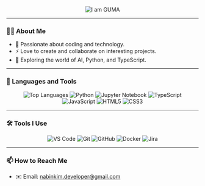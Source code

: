 <div align="center">
  <img src="https://readme-typing-svg.herokuapp.com?font=Press+Start+2P&size=24&pause=1000&color=FF69B4&background=000000&center=true&vCenter=true&width=600&height=80&lines=I+am+GUMA" alt="I am GUMA" />
</div>

---

### 🙋‍♀️ About Me
- 🌟 Passionate about coding and technology.
- ⚡ Love to create and collaborate on interesting projects.
- 🚀 Exploring the world of AI, Python, and TypeScript.

---

### 🚀 Languages and Tools

<div align="center">
  <!-- GitHub Stats -->
  <img src="https://github-readme-stats.vercel.app/api/top-langs/?username=kim-nabin&layout=compact&theme=radical" alt="Top Languages" />

  <!-- Tools -->
  <img src="https://img.shields.io/badge/-Python-3776AB?style=flat-square&logo=python&logoColor=white" alt="Python" />
  <img src="https://img.shields.io/badge/-Jupyter%20Notebook-F37626?style=flat-square&logo=jupyter&logoColor=white" alt="Jupyter Notebook" />
  <img src="https://img.shields.io/badge/-TypeScript-3178C6?style=flat-square&logo=typescript&logoColor=white" alt="TypeScript" />
  <img src="https://img.shields.io/badge/-JavaScript-F7DF1E?style=flat-square&logo=javascript&logoColor=black" alt="JavaScript" />
  <img src="https://img.shields.io/badge/-HTML5-E34F26?style=flat-square&logo=html5&logoColor=white" alt="HTML5" />
  <img src="https://img.shields.io/badge/-CSS3-1572B6?style=flat-square&logo=css3&logoColor=white" alt="CSS3" />
</div>

---

### 🛠️ Tools I Use

<div align="center">
  <img src="https://img.shields.io/badge/-VS%20Code-007ACC?style=flat-square&logo=visual-studio-code&logoColor=white" alt="VS Code" />
  <img src="https://img.shields.io/badge/-Git-F05032?style=flat-square&logo=git&logoColor=white" alt="Git" />
  <img src="https://img.shields.io/badge/-GitHub-181717?style=flat-square&logo=github&logoColor=white" alt="GitHub" />
  <img src="https://img.shields.io/badge/-Docker-2496ED?style=flat-square&logo=docker&logoColor=white" alt="Docker" />
  <img src="https://img.shields.io/badge/-Jira-0052CC?style=flat-square&logo=jira&logoColor=white" alt="Jira" />
</div>

---

### 📫 How to Reach Me
- ✉️ Email: [nabinkim.developer@gmail.com](mailto:nabinkim.developer@gmail.com)
